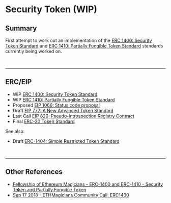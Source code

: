 # Security Token (WIP)

## Summary

First attempt to work out an implementation of the [ERC 1400: Security Token Standard](https://github.com/ethereum/EIPs/issues/1411) and [ERC 1410: Partially Fungible Token Standard](https://github.com/ethereum/EIPs/issues/1410) standards currently being worked on.

<br />

<hr />

## ERC/EIP

* WIP [ERC 1400: Security Token Standard](https://github.com/ethereum/EIPs/issues/1411)
* WIP [ERC 1410: Partially Fungible Token Standard](https://github.com/ethereum/EIPs/issues/1410)
* Proposed [EIP 1066: Status code proposal](https://github.com/ethereum/EIPs/pull/1066)
* Draft [EIP 777: A New Advanced Token Standard](https://eips.ethereum.org/EIPS/eip-777)
* Last Call [EIP 820: Pseudo-introspection Registry Contract](https://eips.ethereum.org/EIPS/eip-820)
* Final [ERC-20 Token Standard](https://github.com/ethereum/EIPs/blob/master/EIPS/eip-20.md)

See also:

* Draft [ERC-1404: Simple Restricted Token Standard](https://github.com/ethereum/EIPs/issues/1404)

<br />

<hr />

## Other References

* [Fellowship of Ethereum Magicians - ERC-1400 and ERC-1410 - Security Token and Partially Fungible Token](https://ethereum-magicians.org/t/erc-1400-and-erc-1410-security-token-and-partially-fungible-token/1314)
* [Sep 17 2018 - ETHMagicians Community Call: ERC1400](https://hackmd.io/s/rJUWwm__7#)
